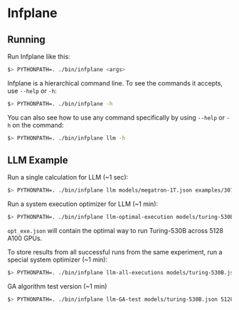 # Infplane

## Running

Run Infplane like this:
``` sh
$> PYTHONPATH=. ./bin/infplane <args>
```

Infplane is a hierarchical command line. To see the commands it accepts, use `--help` or `-h`:
``` sh
$> PYTHONPATH=. ./bin/infplane -h
```

You can also see how to use any command specifically by using `--help` or `-h` on the command:
``` sh
$> PYTHONPATH=. ./bin/infplane llm -h
```

## LLM Example

Run a single calculation for LLM (~1 sec):
``` sh
$> PYTHONPATH=. ./bin/infplane llm models/megatron-1T.json examples/3072_t4_p64_d12_mbs4_full.json systems/a100_80g.json -
```

Run a system execution optimizer for LLM (~1 min):
``` sh
$> PYTHONPATH=. ./bin/infplane llm-optimal-execution models/turing-530B.json 5128 2520 float16 systems/a100_80g.json output.json -m
```
`opt_exe.json` will contain the optimal way to run Turing-530B across 5128 A100 GPUs.

To store results from all successful runs from the same experiment, run a special system optimizer (~1 min):
``` sh
$> PYTHONPATH=. ./bin/infplane llm-all-executions models/turing-530B.json 5128 2520 float16 systems/a100_80g.json all_output.csv
```

GA algorithm test version (~1 min)
``` sh
$> PYTHONPATH=. ./bin/infplane llm-GA-test models/turing-530B.json 5128 2520 float16 systems/a100_80g.json output.json -m
```
